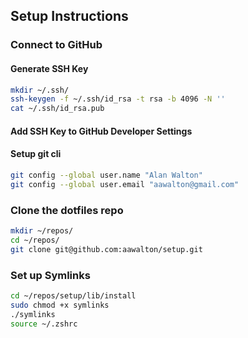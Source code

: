 ## Setup Instructions

### Connect to GitHub

#### Generate SSH Key
```bash
mkdir ~/.ssh/
ssh-keygen -f ~/.ssh/id_rsa -t rsa -b 4096 -N ''
cat ~/.ssh/id_rsa.pub
```

#### Add SSH Key to GitHub Developer Settings
#### Setup git cli
```bash
git config --global user.name "Alan Walton"
git config --global user.email "aawalton@gmail.com"
```


### Clone the dotfiles repo
```bash
mkdir ~/repos/
cd ~/repos/
git clone git@github.com:aawalton/setup.git
```

### Set up Symlinks
```bash
cd ~/repos/setup/lib/install
sudo chmod +x symlinks
./symlinks
source ~/.zshrc
```
